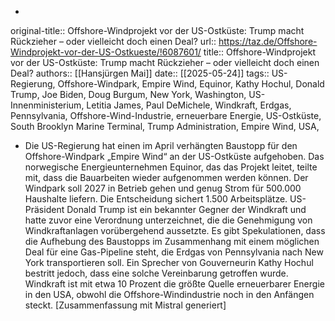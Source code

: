 -
original-title:: Offshore-Windprojekt vor der US-Ostküste: Trump macht Rückzieher – oder vielleicht doch einen Deal?
url:: https://taz.de/Offshore-Windprojekt-vor-der-US-Ostkueste/!6087601/
title:: Offshore-Windprojekt vor der US-Ostküste: Trump macht Rückzieher – oder vielleicht doch einen Deal?
authors:: [[Hansjürgen Mai]]
date:: [[2025-05-24]]
tags:: US-Regierung, Offshore-Windpark, Empire Wind, Equinor, Kathy Hochul, Donald Trump, Joe Biden, Doug Burgum, New York, Washington, US-Innenministerium, Letitia James, Paul DeMichele, Windkraft, Erdgas, Pennsylvania, Offshore-Wind-Industrie, erneuerbare Energie, US-Ostküste, South Brooklyn Marine Terminal, Trump Administration, Empire Wind, USA,

- Die US-Regierung hat einen im April verhängten Baustopp für den Offshore-Windpark „Empire Wind“ an der US-Ostküste aufgehoben. Das norwegische Energieunternehmen Equinor, das das Projekt leitet, teilte mit, dass die Bauarbeiten wieder aufgenommen werden können. Der Windpark soll 2027 in Betrieb gehen und genug Strom für 500.000 Haushalte liefern. Die Entscheidung sichert 1.500 Arbeitsplätze. US-Präsident Donald Trump ist ein bekannter Gegner der Windkraft und hatte zuvor eine Verordnung unterzeichnet, die die Genehmigung von Windkraftanlagen vorübergehend aussetzte. Es gibt Spekulationen, dass die Aufhebung des Baustopps im Zusammenhang mit einem möglichen Deal für eine Gas-Pipeline steht, die Erdgas von Pennsylvania nach New York transportieren soll. Ein Sprecher von Gouverneurin Kathy Hochul bestritt jedoch, dass eine solche Vereinbarung getroffen wurde. Windkraft ist mit etwa 10 Prozent die größte Quelle erneuerbarer Energie in den USA, obwohl die Offshore-Windindustrie noch in den Anfängen steckt.
  [Zusammenfassung mit Mistral generiert]